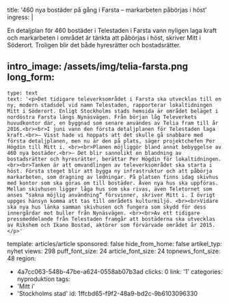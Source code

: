 title: '460 nya bostäder på gång i Farsta – markarbeten påbörjas i höst'
ingress: |
  <p>En detaljplan för 460 bostäder i Telestaden i Farsta vann nyligen laga kraft och markarbeten i området är tänkta att påbörjas i höst, skriver Mitt i Söderort. Troligen blir det både hyresrätter och bostadsrätter.
  </p>
  
intro_image: /assets/img/telia-farsta.png
long_form:
  -
    type: text
    text: '<p>Det tidigare televerksområdet i Farsta ska utvecklas till en ny, modern stadsdel vid namn Telestaden, rapporterar lokaltidningen Mitt i Söderort. Enligt Stockholms stads hemsida är området beläget i nordöstra Farsta längs Nynäsvägen. Från början låg Televerkets huvudkontor där, en byggnad som senare användes av Telia fram till år 2016.<br><br>I juni vann den första detaljplanen för Telestaden laga kraft.<br>– Visst hade vi hoppats att det skulle gå snabbare med första detaljplanen, men nu är den på plats, säger projektchefen Per Högdin till Mitt i. <br><br>Planen möjliggör bland annat bebyggelse av 460 nya bostäder.<br>– Det blir sannolikt en blandning av bostadsrätter och hyresrätter, berättar Per Högdin för lokaltidningen.<br><br>Tanken är att omvandlingen av televerksområdet ska starta i höst. Första steget blir att bygga ny infrastruktur och att påbörja markarbeten, som dragning av ledningar. På platsen finns idag skivhus med kontor som ska göras om till bostäder. Även nya hus ska uppföras. Mellan skivhusen ligger låga hus som ska rivas, även Teletornet som anses “sakna möjlig användning” försvinner, skriver Mitt i. I övrigt uppges hänsyn komma att tas till områdets kulturmiljö. <br><br>Vidare ska nya hus länka samman skivhusen och fungera som skydd för dess innergårdar mot buller från Nynäsvägen. <br><br>Av ett tidigare pressmeddelande från Telestaden framgår att bostäderna ska utvecklas av Rikshem och Ikano Bostad, aktörer som förvärvade området år 2015.</p>'
template: articles/article
sponsored: false
hide_from_home: false
artikel_typ: nyhet
views: 298
puff_font_size: 24
article_font_size: 24
topnews_font_size: 48
region:
  - 4a7cc063-548b-47be-a624-0558ab07b3ad
clicks: 0
link: '1'
categories: nyproduktion
tags:
  - 'Mitt i'
  - 'Stockholms stad'
id: 1ffcbd65-f9f2-48a9-bd2c-9b6103096330

